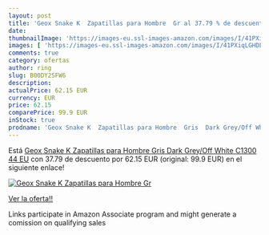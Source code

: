 ```yaml
---
layout: post
title: 'Geox Snake K  Zapatillas para Hombre  Gr al 37.79 % de descuento'
date: 
thumbnailImage: 'https://images-eu.ssl-images-amazon.com/images/I/41PXiqLGHDL._SL200_.jpg'
images: [ 'https://images-eu.ssl-images-amazon.com/images/I/41PXiqLGHDL._SL200_.jpg' ]
comments: true
category: ofertas
author: ring
slug: B00DY2SFW6
description:
actualPrice: 62.15 EUR
currency: EUR
price: 62.15
comparePrice: 99.9 EUR
inStock: true
prodname: 'Geox Snake K  Zapatillas para Hombre  Gris  Dark Grey/Off White C1300   44 EU'
---
```


Está [Geox Snake K  Zapatillas para Hombre  Gris  Dark Grey/Off White C1300   44 EU](https://www.amazon.es/dp/B00DY2SFW6/?tag=tolees-21) con 37.79 de descuento por 62.15 EUR (original: 99.9 EUR) en el siguiente enlace!

[![Geox Snake K  Zapatillas para Hombre  Gr](https://images-eu.ssl-images-amazon.com/images/I/41PXiqLGHDL._SL200_.jpg)](https://www.amazon.es/dp/B00DY2SFW6/?tag=tolees-21)

[Ver la oferta!!](https://www.amazon.es/dp/B00DY2SFW6/?tag=tolees-21)

Links participate in Amazon Associate program and might generate a comission on qualifying sales


